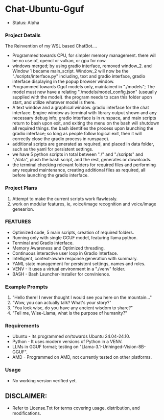 # Chat-Ubuntu-Gguf
- Status: Alpha

### Project Details
The Reinvention of my WSL based ChatBot....
- Programmed towards CPU, for simpler memory management. there will be no use of, opencl or vulkan, or gpu for now.
- windows merged; by using gradio interface, removed window_2. and Window 1 became main_script. Window_2 will now be the "./scripts/interface.py" including, text and gradio interface, gradio interface displaying in the popup browser window.
- Programmed towards Gguf models only, maintained in "./models"; The model must now have a relating "./models/model_config.json" (useually supplied with the model). the program needs to scan this folder upon start, and utilize whatever model is there.
- A text window and a graphical window. gradio interface for the chat interface. Engine window as terminal with library output shown and any necessary debug info; gradio interface is in runspace, and main scripts return to bash upon exit, and exiting the menu on the bash will shutdown all required things. the bash identifies the process upon launching the gradio interface; so long as people follow logical exit, then it will correctly close the gradio process in runspace). 
- additional scripts are generated as required, and placed in data folder, such as the yaml for persistent settings.
- we have 5 python scripts in total between "./" and "./scripts" and "./data", plush the bash script, and the rest, generates or downloads.
- the terminal checking relevant folders for required files and performing any required maintenance, creating additional files as required, all before launching the gradio interface.

### Project Plans
1. Attempt to make the current scripts work flawlessly.
2. work on modular features, ie, voice/image recognition and voice/image genearion. 

### FEATURES
- Optimized code, 5 main scripts, creation of required folders.
- Running only with single GGUF model, featuring llama python.
- Terminal and Gradio interface.
- Memory Awareness and Optimized threading.
- Continuous interactive user loop in Gradio Interface.
- Intelligent, context-aware response generation with summary.
- YAML state management for persistent settings, names and roles.
- VENV - It uses a virtual environment in a "./venv" folder.
- BASH - Bash Launcher-Installer for convinience. 

### Example Prompts
1) "Hello there! I never thought I would see you here on the mountain..."
2) "Wow, you can actually talk? What's your story?"
3) "You look wise, do you have any ancient wisdom to share?"
4) "Tell me, Wise-Llama, what is the purpose of humanity?"

### Requirements
- Ubuntu - Its programmed on/towards Ubuntu 24.04-24.10.
- Python - It uses modern versions of Python in a VENV.
- LLMs in GGUF format; testing on "Llama-3.1-Unhinged-Vision-8B-GGUF".
- AMD - Programmed on AMD, not currently tested on other platforms.

### Usage
- No working version verified yet.

## DISCLAIMER:
- Refer to License.Txt for terms covering usage, distribution, and modifications.
